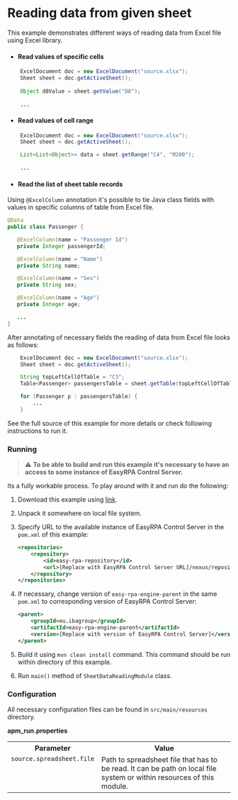# Reading data from given sheet

This example demonstrates different ways of reading data from Excel file using Excel library.  

* #### Read values of specific cells    
```Java
    ExcelDocument doc = new ExcelDocument("source.xlsx");
    Sheet sheet = doc.getActiveSheet();
    
    Object d8Value = sheet.getValue("D8");
    
    ...
```
     
* #### Read values of cell range    
```Java
    ExcelDocument doc = new ExcelDocument("source.xlsx");
    Sheet sheet = doc.getActiveSheet();

    List<List<Object>> data = sheet.getRange("C4", "M200");
    
    ...
```

* #### Read the list of sheet table records

Using `@ExcelColumn` annotation it's possible to tie Java class fields with values in specific columns of table 
from Excel file.             
 ```Java
@Data
public class Passenger {

    @ExcelColumn(name = "Passenger Id")
    private Integer passengerId;

    @ExcelColumn(name = "Name")
    private String name;

    @ExcelColumn(name = "Sex")
    private String sex;

    @ExcelColumn(name = "Age")
    private Integer age;

    ...
}     
```

After annotating of necessary fields the reading of data from Excel file looks as follows:    
```Java
    ExcelDocument doc = new ExcelDocument("source.xlsx");
    Sheet sheet = doc.getActiveSheet();

    String topLeftCellOfTable = "C3";
    Table<Passenger> passengersTable = sheet.getTable(topLeftCellOfTable, Passenger.class);

    for (Passenger p : passengersTable) {
        ...
    }
```

See the full source of this example for more details or check following instructions to run it.

### Running

> :warning: **To be able to build and run this example it's necessary to have an access
>to some instance of EasyRPA Control Server.**   

Its a fully workable process. To play around with it and run do the following:
1. Download this example using [link][down_git_link].  
2. Unpack it somewhere on local file system.
3. Specify URL to the available instance of EasyRPA Control Server in the `pom.xml` of this example:
    ```xml
    <repositories>
        <repository>
            <id>easy-rpa-repository</id>
            <url>[Replace with EasyRPA Control Server URL]/nexus/repository/easyrpa/</url>
        </repository>
    </repositories>
    ```
4. If necessary, change version of `easy-rpa-engine-parent` in the same `pom.xml` to corresponding version of 
EasyRPA Control Server:
    ```xml
    <parent>
        <groupId>eu.ibagroup</groupId>
        <artifactId>easy-rpa-engine-parent</artifactId>
        <version>[Replace with version of EasyRPA Control Server]</version>
    </parent>
    ```
 
5. Build it using `mvn clean install` command. This command should be run within directory of this example.
6. Run `main()` method of `SheetDataReadingModule` class.

[down_git_link]: https://downgit.github.io/#/home?url=https://github.com/easyrpa/openframework/tree/main/examples/excel/sheet-data-reading

### Configuration

All necessary configuration files can be found in `src/main/resources` directory.

**apm_run.properties**

<table>
    <tr><th>Parameter</th><th>Value</th></tr>
    <tr><td valign="top"><code>source.spreadsheet.file</code></td><td>
        Path to spreadsheet file that has to be read. It can be path on local file system or within resources of this 
        module.
    </td></tr>        
</table>